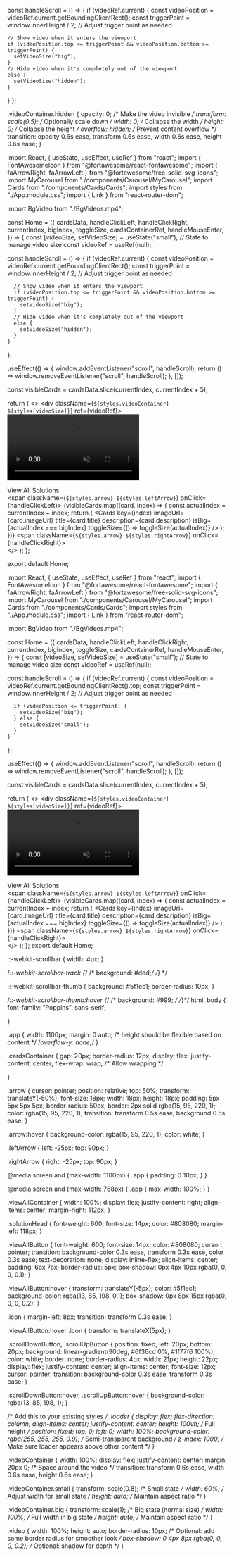 const handleScroll = () => {
  if (videoRef.current) {
    const videoPosition = videoRef.current.getBoundingClientRect();
    const triggerPoint = window.innerHeight / 2; // Adjust trigger point as needed

    // Show video when it enters the viewport
    if (videoPosition.top <= triggerPoint && videoPosition.bottom >= triggerPoint) {
      setVideoSize("big");
    } 
    // Hide video when it's completely out of the viewport
    else {
      setVideoSize("hidden");
    }
  }
};


.videoContainer.hidden {
  opacity: 0; /* Make the video invisible */
  transform: scale(0.5); /* Optionally scale down */
  width: 0; /* Collapse the width */
  height: 0; /* Collapse the height */
  overflow: hidden; /* Prevent content overflow */
  transition: opacity 0.6s ease, transform 0.6s ease, width 0.6s ease, height 0.6s ease;
}


import React, { useState, useEffect, useRef } from "react";
import { FontAwesomeIcon } from "@fortawesome/react-fontawesome";
import { faArrowRight, faArrowLeft } from "@fortawesome/free-solid-svg-icons";
import MyCarousel from "./components/Carousel/MyCarousel";
import Cards from "./components/Cards/Cards";
import styles from "./App.module.css";
import { Link } from "react-router-dom";

import BgVideo from "./BgVideos.mp4";

const Home = ({
  cardsData,
  handleClickLeft,
  handleClickRight,
  currentIndex,
  bigIndex,
  toggleSize,
  cardsContainerRef,
  handleMouseEnter,
}) => {
  const [videoSize, setVideoSize] = useState("small"); // State to manage video size
  const videoRef = useRef(null);

  const handleScroll = () => {
    if (videoRef.current) {
      const videoPosition = videoRef.current.getBoundingClientRect();
      const triggerPoint = window.innerHeight / 2; // Adjust trigger point as needed

      // Show video when it enters the viewport
      if (videoPosition.top <= triggerPoint && videoPosition.bottom >= triggerPoint) {
        setVideoSize("big");
      } 
      // Hide video when it's completely out of the viewport
      else {
        setVideoSize("hidden");
      }
    }
  };

  useEffect(() => {
    window.addEventListener("scroll", handleScroll);
    return () => window.removeEventListener("scroll", handleScroll);
  }, []);

  const visibleCards = cardsData.slice(currentIndex, currentIndex + 5);

  return (
    <>
      <MyCarousel />
      <div className={`${styles.videoContainer} ${styles[videoSize]}`} ref={videoRef}>
        <video
          className={styles.video}
          src={BgVideo}
          controls
          muted
          autoPlay
          loop
        />
      </div>
      <div
        className={styles.cardsContainer}
        ref={cardsContainerRef}
        onMouseEnter={handleMouseEnter}
      >
        <div className={styles.viewAllContainer}>
          <Link to="/all-cards" className={styles.viewAllButton}>
            View All Solutions <FontAwesomeIcon icon={faArrowRight} className={styles.icon} />
          </Link>
        </div>
        <span className={`${styles.arrow} ${styles.leftArrow}`} onClick={handleClickLeft}>
          <FontAwesomeIcon icon={faArrowLeft} title="Previous" />
        </span>
        {visibleCards.map((card, index) => {
          const actualIndex = currentIndex + index;
          return (
            <Cards
              key={index}
              imageUrl={card.imageUrl}
              title={card.title}
              description={card.description}
              isBig={actualIndex === bigIndex}
              toggleSize={() => toggleSize(actualIndex)}
            />
          );
        })}
        <span className={`${styles.arrow} ${styles.rightArrow}`} onClick={handleClickRight}>
          <FontAwesomeIcon icon={faArrowRight} title="Next" />
        </span>
      </div>
    </>
  );
};

export default Home;


import React, { useState, useEffect, useRef } from "react";
import { FontAwesomeIcon } from "@fortawesome/react-fontawesome";
import { faArrowRight, faArrowLeft } from "@fortawesome/free-solid-svg-icons";
import MyCarousel from "./components/Carousel/MyCarousel";
import Cards from "./components/Cards/Cards";
import styles from "./App.module.css";
import { Link } from "react-router-dom";

import BgVideo from "./BgVideos.mp4";

const Home = ({
  cardsData,
  handleClickLeft,
  handleClickRight,
  currentIndex,
  bigIndex,
  toggleSize,
  cardsContainerRef,
  handleMouseEnter,
}) => {
  const [videoSize, setVideoSize] = useState("small"); // State to manage video size
  const videoRef = useRef(null);

  const handleScroll = () => {
    if (videoRef.current) {
      const videoPosition = videoRef.current.getBoundingClientRect().top;
      const triggerPoint = window.innerHeight / 2; // Adjust trigger point as needed

      if (videoPosition <= triggerPoint) {
        setVideoSize("big");
      } else {
        setVideoSize("small");
      }
    }
  };

  useEffect(() => {
    window.addEventListener("scroll", handleScroll);
    return () => window.removeEventListener("scroll", handleScroll);
  }, []);

  const visibleCards = cardsData.slice(currentIndex, currentIndex + 5);

  return (
    <>
      <MyCarousel />
      <div className={`${styles.videoContainer} ${styles[videoSize]}`} ref={videoRef}>
        <video
          className={styles.video}
          src={BgVideo}
          controls
          muted
          autoPlay
          loop
        />
      </div>
      <div
        className={styles.cardsContainer}
        ref={cardsContainerRef}
        onMouseEnter={handleMouseEnter}
      >
        <div className={styles.viewAllContainer}>
          <Link to="/all-cards" className={styles.viewAllButton}>
            View All Solutions <FontAwesomeIcon icon={faArrowRight} className={styles.icon} />
          </Link>
        </div>
        <span className={`${styles.arrow} ${styles.leftArrow}`} onClick={handleClickLeft}>
          <FontAwesomeIcon icon={faArrowLeft} title="Previous" />
        </span>
        {visibleCards.map((card, index) => {
          const actualIndex = currentIndex + index;
          return (
            <Cards
              key={index}
              imageUrl={card.imageUrl}
              title={card.title}
              description={card.description}
              isBig={actualIndex === bigIndex}
              toggleSize={() => toggleSize(actualIndex)}
            />
          );
        })}
        <span className={`${styles.arrow} ${styles.rightArrow}`} onClick={handleClickRight}>
          <FontAwesomeIcon icon={faArrowRight} title="Next" />
        </span>
      </div>
    </>
  );
};
export default Home;

::-webkit-scrollbar {
  width: 4px;
}

/*::-webkit-scrollbar-track {*/
/*  background: #ddd;*/
/*} */

::-webkit-scrollbar-thumb {
  background: #5f1ec1; 
  border-radius: 10px;
}

/*::-webkit-scrollbar-thumb:hover {*/
/*  background: #999; */
/*}*/
html, body {
  font-family: "Poppins", sans-serif;

}

.app {
  width: 1100px;
  margin: 0 auto;
  /* height should be flexible based on content */
  /*overflow-y: none;*/
}

.cardsContainer {
  gap: 20px;
  border-radius: 12px;
  display: flex;
  justify-content: center;
  flex-wrap: wrap; /* Allow wrapping */
  
}

.arrow {
  cursor: pointer;
  position: relative;
  top: 50%;
  transform: translateY(-50%);
  font-size: 18px;
  width: 18px;
  height: 18px;
  padding: 5px 5px 5px 5px;
  border-radius: 50px;
  border: 2px solid rgba(15, 95, 220, 1);
  color: rgba(15, 95, 220, 1);
  transition: transform 0.5s ease, background 0.5s ease;
}

.arrow:hover {
  background-color: rgba(15, 95, 220, 1);
  color: white;
}

.leftArrow {
  left: -25px;
  top: 90px;
}

.rightArrow {
  right: -25px;
  top: 90px;
}

@media screen and (max-width: 1100px) {
  .app {
    padding: 0 10px;
  }
}

@media screen and (max-width: 768px) {
  .app {
    max-width: 100%;
  }
}

.viewAllContainer {
  width: 100%;
  display: flex;
  justify-content: right;
  align-items: center;
  margin-right: 112px;
}

.solutionHead {
  font-weight: 600;
  font-size: 14px;
  color: #808080;
  margin-left: 118px;
}

.viewAllButton {
  font-weight: 600;
  font-size: 14px;
  color: #808080;
  cursor: pointer;
  transition: background-color 0.3s ease, transform 0.3s ease, color 0.3s ease;
  text-decoration: none;
  display: inline-flex;
  align-items: center;
  padding: 6px 7px;
  border-radius: 5px;
  box-shadow: 0px 4px 10px rgba(0, 0, 0, 0.1);
}

.viewAllButton:hover {
  transform: translateY(-5px);
  color: #5f1ec1;
  background-color: rgba(13, 85, 198, 0.1);
  box-shadow: 0px 8px 15px rgba(0, 0, 0, 0.2);
}

.icon {
  margin-left: 8px;
  transition: transform 0.3s ease;
}

.viewAllButton:hover .icon {
  transform: translateX(5px);
}

.scrollDownButton,
.scrollUpButton {
  position: fixed;
  left: 20px;
  bottom: 20px;
  background: linear-gradient(90deg, #6f36cd 0%, #1f77f6 100%);
  color: white;
  border: none;
  border-radius: 4px;
  width: 21px;
  height: 22px;
  display: flex;
  justify-content: center;
  align-items: center;
  font-size: 12px;
  cursor: pointer;
  transition: background-color 0.3s ease, transform 0.3s ease;
}

.scrollDownButton:hover, .scrollUpButton:hover {
  background-color: rgba(13, 85, 198, 1);
}

/* Add this to your existing styles */
.loader {
  display: flex;
  flex-direction: column;
  align-items: center;
  justify-content: center;
  height: 100vh; /* Full height */
  position: fixed;
  top: 0;
  left: 0;
  width: 100%;
  background-color: rgba(255, 255, 255, 0.9); /* Semi-transparent background */
  z-index: 1000; /* Make sure loader appears above other content */
}

.videoContainer {
  width: 100%;
  display: flex;
  justify-content: center;
  margin: 20px 0; /* Space around the video */
  transition: transform 0.6s ease, width 0.6s ease, height 0.6s ease;
}

.videoContainer.small {
  transform: scale(0.8); /* Small state */
  width: 60%; /* Adjust width for small state */
  height: auto; /* Maintain aspect ratio */
  }


.videoContainer.big {
  transform: scale(1); /* Big state (normal size) */
  width: 100%; /* Full width in big state */
  height: auto; /* Maintain aspect ratio */
}

.video {
  width: 100%;
  height: auto;
  border-radius: 10px; /* Optional: add some border radius for smoother look */
  box-shadow: 0 4px 8px rgba(0, 0, 0, 0.2); /* Optional: shadow for depth */
}
